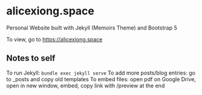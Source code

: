 # alicexiong.space
Personal Website built with Jekyll (Memoirs Theme) and Bootstrap 5


To view, go to https://alicexiong.space



## Notes to self

To run Jekyll: `bundle exec jekyll serve`
To add more posts/blog entries: go to _posts and copy old templates
To embed files: open pdf on Google Drive, open in new window, embed, copy link with /preview at the end